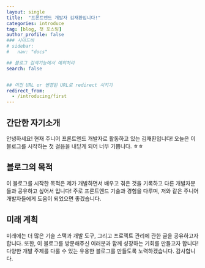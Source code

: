 ```yaml
---
layout: single
title:  "프론트엔드 개발자 김재환입니다!"
categories: introduce
tag: [blog, 첫 포스팅]
author_profile: false
### 사이드바 
# sidebar:
#   nav: "docs"

## 블로그 검색기능에서 예외처리
search: false


## 이전 URL or 변경된 URL로 redirect 시키기
redirect_from:
  - /introducing/first
---
```


## 간단한 자기소개

안녕하세요! 현재 주니어 프론트엔드 개발자로 활동하고 있는 김재환입니다!
오늘은 이 블로그를 시작하는 첫 걸음을 내딛게 되어 너무 기쁩니다. ㅎㅎ

## 블로그의 목적

이 블로그를 시작한 목적은 제가 개발하면서 배우고 겪은 것을 기록하고 다른 개발자분들과 공유하고 싶어서 입니다!
주로 프론트엔드 기술과 경험을 다루며, 저와 같은 주니어 개발자들에게 도움이 되었으면 좋겠습니다.

## 미래 계획

미래에는 더 많은 기술 스택과 개발 도구, 그리고 프로젝트 관리에 관한 글을 공유하고자 합니다.
또한, 이 블로그를 방문해주신 여러분과 함께 성장하는 기회를 만들고자 합니다!
다양한 개발 주제를 다룰 수 있는 유용한 블로그를 만들도록 노력하겠습니다. 감사합니다.